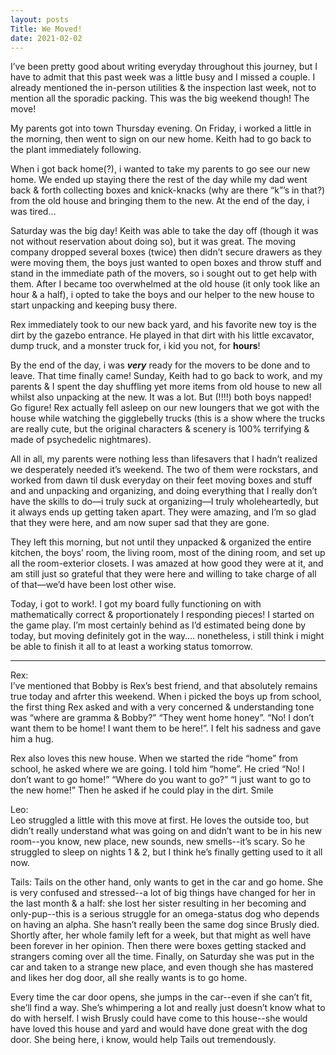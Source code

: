 ```yaml
---
layout: posts
Title: We Moved!
date: 2021-02-02
---
```


I’ve been pretty good about writing everyday throughout this journey, but I have to admit that this past week was a little busy and I missed a couple.  I already mentioned the in-person utilities & the inspection last week, not to mention all the sporadic packing.  This was the big weekend though!  The move!

My parents got into town Thursday evening.  On Friday, i worked a little in the morning, then went to sign on our new home.  Keith had to go back to the plant immediately following.

When i got back home(?), i wanted to take my parents to go see our new home.  We ended up staying there the rest of the day while my dad went back & forth collecting boxes and knick-knacks (why are there “k”’s in that?) from the old house and bringing them to the new.  At the end of the day, i was tired…

Saturday was the big day!  Keith was able to take the day off (though it was not without reservation about doing so), but it was great.  The moving company dropped several boxes (twice) then didn’t secure drawers as they were moving them, the boys just wanted to open boxes and throw stuff and stand in the immediate path of the movers, so i sought out to get help with them.  After I became too overwhelmed at the old house (it only took like an hour & a half), i opted to take the boys and our helper to the new house to start unpacking and keeping busy there.  

Rex immediately took to our new back yard, and his favorite new toy is the dirt by the gazebo entrance.  He played in that dirt with his little excavator, dump truck, and a monster truck for, i kid you not, for **hours**! 

By the end of the day, i was ***very*** ready for the movers to be done and to leave.  That time finally came!  Sunday, Keith had to go back to work, and my parents & I spent the day shuffling yet more items from old house to new all whilst also unpacking at the new.  It was a lot.  But (!!!!) both boys napped!  Go figure!  Rex actually fell asleep on our new loungers that we got with the house while watching the gigglebelly trucks (this is a show where the trucks are really cute, but the original characters & scenery is 100% terrifying & made of psychedelic nightmares).  

All in all, my parents were nothing less than lifesavers that I hadn’t realized we desperately needed it’s weekend.  The two of them were rockstars, and worked from dawn til dusk everyday on their feet moving boxes and stuff and and unpacking and organizing, and doing everything that I really don’t have the skills to do—i truly suck at organizing—I truly wholeheartedly, but it always ends up getting taken apart.  They were amazing, and I’m so glad that they were here, and am now super sad that they are gone. 

They left this morning, but not until they unpacked & organized the entire kitchen, the boys’ room, the living room, most of the dining room, and set up all the room-exterior closets.  I was amazed at how good they were at it, and am still just so grateful that they were here and willing to take charge of all of that—we’d have been lost other wise.

Today, i got to work!.  I got my board fully functioning on with mathematically correct & proportionately I responding pieces!  I started on the game play.  I’m most certainly behind as I’d estimated being done by today, but moving definitely got in the way…. nonetheless, i still think i might be able to finish it all to at least a working status tomorrow.

***
Rex:  
I’ve mentioned that Bobby is Rex’s best friend, and that absolutely remains true today and afrter this weekend.  When i picked the boys up from school, the first thing Rex asked and with a very concerned & understanding tone was “where are gramma & Bobby?”  “They went home honey”.  “No!  I don’t want them to be home!  I want them to be here!”.  I felt his sadness and gave him a hug.  

Rex also loves this new house.  When we started the ride “home” from school, he asked where we are going.  I told him “home”.  He cried “No!  I don’t want to go home!”  “Where do you want to go?”  “I just want to go to the new home!”  Then he asked if he could play in the dirt.  Smile


Leo:  
Leo struggled a little with this move at first.  He loves the outside too, but didn’t really understand what was going on and didn’t want to be in his new room--you know, new place, new sounds, new smells--it’s scary.  So he struggled to sleep on nights 1 & 2, but I think he’s finally getting used to it all now.  

Tails:
Tails on the other hand, only wants to get in the car and go home.  She is very confused and stressed--a lot of big things have changed for her in the last month & a half: she lost her sister resulting in her becoming and only-pup--this is a serious struggle for an omega-status dog who depends on having an alpha.  She hasn’t really been the same dog since Brusly died.  Shortly after, her whole family left for a week, but that might as well have been forever in her opinion.  Then there were boxes getting stacked and strangers coming over all the time.  Finally, on Saturday she was put in the car and taken to a strange new place, and even though she has mastered and likes her dog door, all she really wants is to go home. 

Every time the car door opens, she jumps in the car--even if she can’t fit, she’ll find a way.  She’s whimpering a lot and really just doesn’t know what to do with herself.  I wish Brusly could have come to this house--she would have loved this house and yard and would have done great with the dog door.  She being here, i know, would help Tails out  tremendously.  

